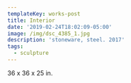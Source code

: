 ```yaml
---
templateKey: works-post
title: Interior
date: '2019-02-24T18:02:09-05:00'
image: /img/dsc_4385_1.jpg
description: 'stoneware, steel. 2017'
tags:
  - sculpture
---
```

36 x 36 x 25 in.
